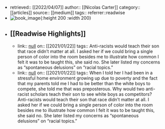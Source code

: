 - retrieved:: [[2022/04/07]]
  author:: [[Nicolas Carter]]
  category:: [[articles]]
  source:: [[medium]]
  tags:: 
  referrer::readwise
- ![book_image](https://readwise-assets.s3.amazonaws.com/static/images/article3.5c705a01b476.png){:height 200 :width 200}
- ## [[Readwise Highlights]]
	- link:: [null](null)
	  on:: [[2021/01/22]]
	  tags:: 
	  Anti-racists would teach their son that race didn’t matter at all. I asked her if we could bring a single person of color into the room besides me to illustrate how common I felt it was to be taught this, she said no. She later listed my concerns as “spontaneous delusions” on “racial topics.”
	- link:: [null](null)
	  on:: [[2021/01/22]]
	  tags:: 
	  When I told her I had been in a stressful home environment growing up due to poverty and the fact that my parents told me I had to be better than the white boys to compete, she told me that was preposterous. Why would two anti-racist scholars teach their son to see white boys as competitors? Anti-racists would teach their son that race didn’t matter at all. I asked her if we could bring a single person of color into the room besides me to illustrate how common I felt it was to be taught this, she said no. She later listed my concerns as “spontaneous delusions” on “racial topics.”